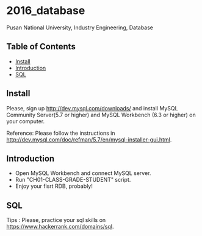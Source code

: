 # 2016_database
Pusan National University, Industry Engineering, Database


## Table of Contents

- [Install](#install)
- [Introduction](#introduction)
- [SQL](#SQL)

## Install
Please, sign up http://dev.mysql.com/downloads/ and install MySQL Community Server(5.7 or higher) and MySQL Workbench (6.3 or higher) on your computer.

Reference: Please follow the instructions in http://dev.mysql.com/doc/refman/5.7/en/mysql-installer-gui.html.

## Introduction

- Open MySQL Workbench and connect MySQL server.
- Run "CH01-CLASS-GRADE-STUDENT" script.
- Enjoy your fisrt RDB, probably!

## SQL

Tips : Please, practice your sql skills on https://www.hackerrank.com/domains/sql.
